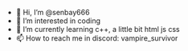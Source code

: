 - 👋 Hi, I’m @senbay666
- 👀 I’m interested in coding
- 🌱 I’m currently learning c++, a little bit html js css
- 📫 How to reach me in discord: vampire_survivor


<!---
senbay666/senbay666 is a ✨ special ✨ repository because its `README.md` (this file) appears on your GitHub profile.
You can click the Preview link to take a look at your changes.
--->
